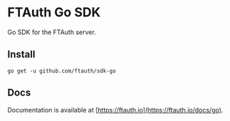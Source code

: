 # FTAuth Go SDK
Go SDK for the FTAuth server.

## Install
`go get -u github.com/ftauth/sdk-go`

## Docs
Documentation is available at [https://ftauth.io](https://ftauth.io/docs/go).